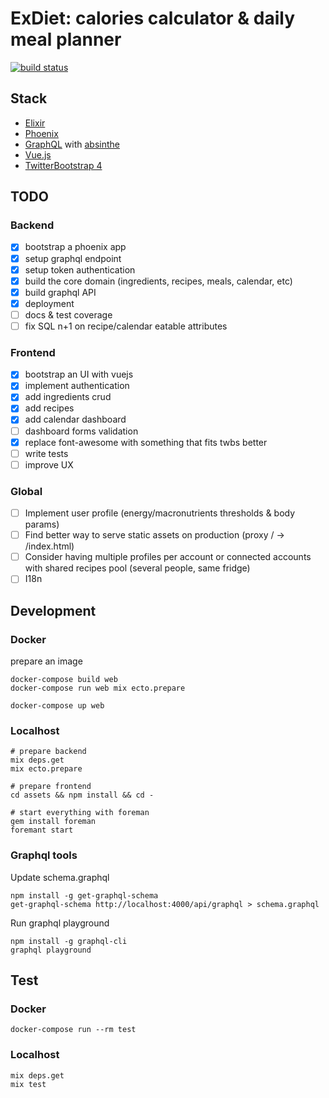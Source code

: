 # ExDiet: calories calculator & daily meal planner
[![build status](https://api.travis-ci.org/mugimaru73/ex_diet.svg?branch=master)](https://travis-ci.org/mugimaru73/ex_diet)

## Stack
* [Elixir](https://elixir-lang.org/)
* [Phoenix](http://phoenixframework.org/)
* [GraphQL](graphql.org) with [absinthe](https://github.com/absinthe-graphql/absinthe)
* [Vue.js](https://vuejs.org/)
* [TwitterBootstrap 4](https://getbootstrap.com/)

## TODO

### Backend
- [x] bootstrap a phoenix app
- [x] setup graphql endpoint
- [x] setup token authentication
- [x] build the core domain (ingredients, recipes, meals, calendar, etc)
- [x] build graphql API
- [x] deployment
- [ ] docs & test coverage
- [ ] fix SQL n+1 on recipe/calendar eatable attributes

### Frontend
- [x] bootstrap an UI with vuejs
- [x] implement authentication
- [x] add ingredients crud
- [x] add recipes
- [x] add calendar dashboard
- [ ] dashboard forms validation
- [x] replace font-awesome with something that fits twbs better
- [ ] write tests
- [ ] improve UX

### Global
- [ ] Implement user profile (energy/macronutrients thresholds & body params)
- [ ] Find better way to serve static assets on production (proxy / -> /index.html)
- [ ] Consider having multiple profiles per account or connected accounts with shared recipes pool (several people, same fridge)
- [ ] I18n

## Development

### Docker

prepare an image
```
docker-compose build web
docker-compose run web mix ecto.prepare
```

```
docker-compose up web
```

### Localhost

```
# prepare backend
mix deps.get
mix ecto.prepare

# prepare frontend
cd assets && npm install && cd -

# start everything with foreman
gem install foreman
foremant start
```

### Graphql tools

Update schema.graphql
```
npm install -g get-graphql-schema
get-graphql-schema http://localhost:4000/api/graphql > schema.graphql
```

Run graphql playground
```
npm install -g graphql-cli
graphql playground
```

## Test

### Docker

```
docker-compose run --rm test
```

### Localhost

```
mix deps.get
mix test
```
